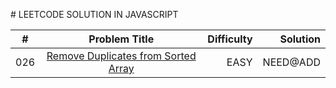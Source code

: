 # LEETCODE SOLUTION IN JAVASCRIPT


| #   | Problem Title        | Difficulty| Solution  |
|---- |:--------------------:| ---------:| ---------:|
| 026 | [Remove Duplicates from Sorted Array](https://leetcode.com/problems/remove-duplicates-from-sorted-array/) | EASY | NEED@ADD|
